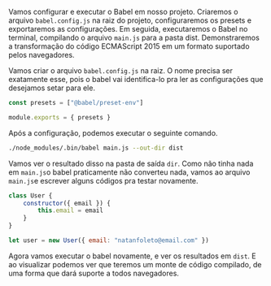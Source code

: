 Vamos configurar e executar o Babel em nosso projeto. Criaremos o arquivo `babel.config.js` na raiz do projeto, configuraremos os presets e exportaremos as configurações. Em seguida, executaremos o Babel no terminal, compilando o arquivo `main.js` para a pasta dist. Demonstraremos a transformação do código ECMAScript 2015 em um formato suportado pelos navegadores.

Vamos criar o arquivo `babel.config.js` na raiz. O nome precisa ser exatamente esse, pois o babel vai identifica-lo pra ler as configurações que desejamos setar para ele.

```js
const presets = ["@babel/preset-env"]

module.exports = { presets }
```

Após a configuração, podemos executar o seguinte comando.

```bash
./node_modules/.bin/babel main.js --out-dir dist
```

Vamos ver o resultado disso na pasta de saída `dir`. Como não tinha nada em `main.js`o babel praticamente não converteu nada, vamos ao arquivo `main.js`e escrever alguns códigos pra testar novamente.

```js
class User {
	constructor({ email }) {
		this.email = email
	}
}

let user = new User({ email: "natanfoleto@email.com" })
```

Agora vamos executar o babel novamente, e ver os resultados em `dist`. E ao visualizar podemos ver que teremos um monte de código compilado, de uma forma que dará suporte a todos navegadores.


